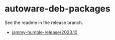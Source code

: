 # autoware-deb-packages

See the readme in the release branch.

- [jammy-humble-release/2023.10](https://github.com/autowarefoundation/autoware-deb-packages/blob/jammy-humble-release/2023.10/README.md)
